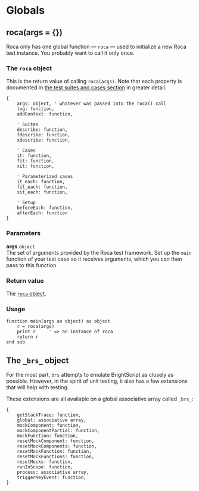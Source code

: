 
# Globals
## roca(args = {})
Roca only has one global function &mdash; `roca` &mdash; used to initialize a new Roca test instance.  You probably want to call it only once.

### The `roca` object
This is the return value of calling `roca(args)`. Note that each property is documented in [the test suites and cases section](api/reference/test-suites-and-cases.md) in greater detail.
```brightscript
{
    args: object, ' whatever was passed into the roca() call
    log: function,
    addContext: function,

    ' Suites
    describe: function,
    fdescribe: function,
    xdescribe: function,

    ' Cases
    it: function,
    fit: function,
    xit: function,

    ' Parameterized cases
    it_each: function,
    fit_each: function,
    xit_each: function,

    ' Setup
    beforeEach: function,
    afterEach: function
}
```

### Parameters 
**args** `object` \
The set of arguments provided by the Roca test framework. Set up the `main` function of your test case so it receives arguments, which you can then pass to this function.

### Return value 
The [`roca` object](#the-roca-object).

### Usage 
```brightscript
function main(args as object) as object
    r = roca(args)
    print r     ' => an instance of roca
    return r
end sub
```

## The `_brs_` object

For the most part, `brs` attempts to emulate BrightScript as closely as possible. However, in the spirit of unit testing, it also has a few extensions that will help with testing.

These extensions are all available on a global associative array called `_brs_`:
```brightscript
{
    getStackTrace: function,
    global: associative array,
    mockComponent: function,
    mockComponentPartial: function,
    mockFunction: function,
    resetMockComponent: function,
    resetMockComponents: function,
    resetMockFunction: function,
    resetMockFunctions: function,
    resetMocks: function,
    runInScope: function,
    process: associative array,
    triggerKeyEvent: function,
}
```
